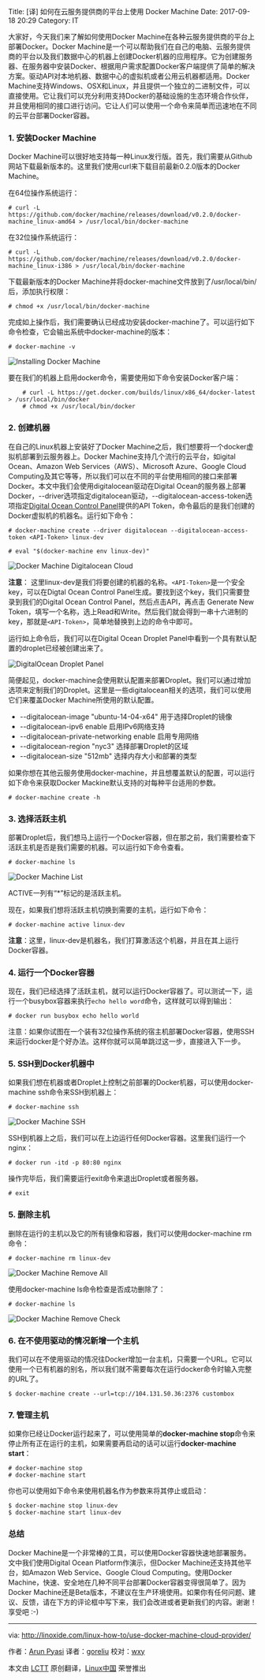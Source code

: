 Title: [译] 如何在云服务提供商的平台上使用 Docker Machine
Date: 2017-09-18 20:29
Category: IT

大家好，今天我们来了解如何使用Docker Machine在各种云服务提供商的平台上部署Docker。Docker Machine是一个可以帮助我们在自己的电脑、云服务提供商的平台以及我们数据中心的机器上创建Docker机器的应用程序。它为创建服务器、在服务器中安装Docker、根据用户需求配置Docker客户端提供了简单的解决方案。驱动API对本地机器、数据中心的虚拟机或者公用云机器都适用。Docker Machine支持Windows、OSX和Linux，并且提供一个独立的二进制文件，可以直接使用。它让我们可以充分利用支持Docker的基础设施的生态环境合作伙伴，并且使用相同的接口进行访问。它让人们可以使用一个命令来简单而迅速地在不同的云平台部署Docker容器。

### 1. 安装Docker Machine ###

Docker Machine可以很好地支持每一种Linux发行版。首先，我们需要从Github网站下载最新版本的。这里我们使用curl来下载目前最新0.2.0版本的Docker Machine。

在64位操作系统运行：

    # curl -L https://github.com/docker/machine/releases/download/v0.2.0/docker-machine_linux-amd64 > /usr/local/bin/docker-machine

在32位操作系统运行：

    # curl -L https://github.com/docker/machine/releases/download/v0.2.0/docker-machine_linux-i386 > /usr/local/bin/docker-machine

下载最新版本的Docker Machine并将docker-machine文件放到了/usr/local/bin/后，添加执行权限：

    # chmod +x /usr/local/bin/docker-machine

完成如上操作后，我们需要确认已经成功安装docker-machine了。可以运行如下命令检查，它会输出系统中docker-machine的版本：

    # docker-machine -v

![Installing Docker Machine](http://blog.linoxide.com/wp-content/uploads/2015/05/installing-docker-machine.png)

要在我们的机器上启用docker命令，需要使用如下命令安装Docker客户端：

        # curl -L https://get.docker.com/builds/linux/x86_64/docker-latest > /usr/local/bin/docker
        # chmod +x /usr/local/bin/docker

### 2. 创建机器 ###

在自己的Linux机器上安装好了Docker Machine之后，我们想要将一个docker虚拟机部署到云服务器上。Docker Machine支持几个流行的云平台，如igital Ocean、Amazon Web Services（AWS）、Microsoft Azure、Google Cloud Computing及其它等等，所以我们可以在不同的平台使用相同的接口来部署Docker。本文中我们会使用digitalocean驱动在Digital Ocean的服务器上部署Docker，--driver选项指定digitalocean驱动，--digitalocean-access-token选项指定[Digital Ocean Control Panel][1]提供的API Token，命令最后的是我们创建的Docker虚拟机的机器名。运行如下命令：

    # docker-machine create --driver digitalocean --digitalocean-access-token <API-Token> linux-dev

    # eval "$(docker-machine env linux-dev)"

![Docker Machine Digitalocean Cloud](http://blog.linoxide.com/wp-content/uploads/2015/05/docker-machine-digitalocean-cloud.png)

**注意**： 这里linux-dev是我们将要创建的机器的名称。`<API-Token>`是一个安全key，可以在Digtal Ocean Control Panel生成。要找到这个key，我们只需要登录到我们的Digital Ocean Control Panel，然后点击API，再点击 Generate New Token，填写一个名称，选上Read和Write。然后我们就会得到一串十六进制的key，那就是`<API-Token>`，简单地替换到上边的命令中即可。

运行如上命令后，我们可以在Digital Ocean Droplet Panel中看到一个具有默认配置的droplet已经被创建出来了。

![DigitalOcean Droplet Panel](http://blog.linoxide.com/wp-content/uploads/2015/05/digitalocean-droplet-panel.png)

简便起见，docker-machine会使用默认配置来部署Droplet。我们可以通过增加选项来定制我们的Droplet。这里是一些digitalocean相关的选项，我们可以使用它们来覆盖Docker Machine所使用的默认配置。

-    --digitalocean-image "ubuntu-14-04-x64" 用于选择Droplet的镜像
-    --digitalocean-ipv6 enable 启用IPv6网络支持
-    --digitalocean-private-networking enable 启用专用网络
-    --digitalocean-region "nyc3" 选择部署Droplet的区域
-    --digitalocean-size "512mb" 选择内存大小和部署的类型

如果你想在其他云服务使用docker-machine，并且想覆盖默认的配置，可以运行如下命令来获取Docker Mackine默认支持的对每种平台适用的参数。

    # docker-machine create -h

### 3. 选择活跃主机 ###

部署Droplet后，我们想马上运行一个Docker容器，但在那之前，我们需要检查下活跃主机是否是我们需要的机器。可以运行如下命令查看。

    # docker-machine ls

![Docker Machine List](http://blog.linoxide.com/wp-content/uploads/2015/05/docker-machine-ls.png)

ACTIVE一列有“*”标记的是活跃主机。

现在，如果我们想将活跃主机切换到需要的主机，运行如下命令：

    # docker-machine active linux-dev

**注意**：这里，linux-dev是机器名，我们打算激活这个机器，并且在其上运行Docker容器。

### 4. 运行一个Docker容器 ###

现在，我们已经选择了活跃主机，就可以运行Docker容器了。可以测试一下，运行一个busybox容器来执行`echo hello word`命令，这样就可以得到输出：

    # docker run busybox echo hello world

注意：如果你试图在一个装有32位操作系统的宿主机部署Docker容器，使用SSH来运行docker是个好办法。这样你就可以简单跳过这一步，直接进入下一步。

### 5. SSH到Docker机器中 ###

如果我们想在机器或者Droplet上控制之前部署的Docker机器，可以使用docker-machine ssh命令来SSH到机器上：

    # docker-machine ssh

![Docker Machine SSH](http://blog.linoxide.com/wp-content/uploads/2015/05/docker-machine-ssh.png)

SSH到机器上之后，我们可以在上边运行任何Docker容器。这里我们运行一个nginx：

    # docker run -itd -p 80:80 nginx

操作完毕后，我们需要运行exit命令来退出Droplet或者服务器。

    # exit

### 5. 删除主机 ###

删除在运行的主机以及它的所有镜像和容器，我们可以使用docker-machine rm命令：

    # docker-machine rm linux-dev

![Docker Machine Remove All](http://blog.linoxide.com/wp-content/uploads/2015/05/docker-machine-remove-machine.png)

使用docker-machine ls命令检查是否成功删除了：

    # docker-machine ls

![Docker Machine Remove Check](http://blog.linoxide.com/wp-content/uploads/2015/05/docker-machine-remove-check.png)

### 6. 在不使用驱动的情况新增一个主机 ###

我们可以在不使用驱动的情况往Docker增加一台主机，只需要一个URL。它可以使用一个已有机器的别名，所以我们就不需要每次在运行docker命令时输入完整的URL了。

    $ docker-machine create --url=tcp://104.131.50.36:2376 custombox

### 7. 管理主机 ###

如果你已经让Docker运行起来了，可以使用简单的**docker-machine stop**命令来停止所有正在运行的主机，如果需要再启动的话可以运行**docker-machine start**：

    # docker-machine stop
    # docker-machine start

你也可以使用如下命令来使用机器名作为参数来将其停止或启动：

    $ docker-machine stop linux-dev
    $ docker-machine start linux-dev

### 总结 ###

Docker Machine是一个非常棒的工具，可以使用Docker容器快速地部署服务。文中我们使用Digital Ocean Platform作演示，但Docker Machine还支持其他平台，如Amazon Web Service、Google Cloud Computing。使用Docker Machine，快速、安全地在几种不同平台部署Docker容器变得很简单了。因为Docker Machine还是Beta版本，不建议在生产环境使用。如果你有任何问题、建议、反馈，请在下方的评论框中写下来，我们会改进或者更新我们的内容。谢谢！享受吧 :-)

--------------------------------------------------------------------------------

via: http://linoxide.com/linux-how-to/use-docker-machine-cloud-provider/

作者：[Arun Pyasi][a]
译者：[goreliu](https://github.com/goreliu)
校对：[wxy](https://github.com/wxy)

本文由 [LCTT](https://github.com/LCTT/TranslateProject) 原创翻译，[Linux中国](https://linux.cn/) 荣誉推出

[a]:http://linoxide.com/author/arunp/
[1]:https://cloud.digitalocean.com/settings/applications

